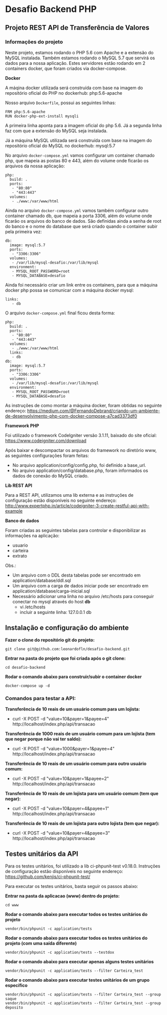 # Desafio Backend PHP

## Projeto REST API de Transferência de Valores

### Informações do projeto

Neste projeto, estamos rodando o PHP 5.6 com Apache e a extensão do MySQL instalada. Também estamos rodando o MySQL 5.7 que servirá os dados para a nossa aplicação. Estes servidores estão rodando em 2 containers docker, que foram criados via docker-compose.

**Docker**

A máqina docker utilizada será construída com base na imagem do repositório oficial do PHP no dockerhub: php:5.6-apache

Nosso arquivo `Dockerfile`, possui as seguintes linhas:

```
FRM php:5.6-apache
RUN docker-php-ext-install mysqli
```

A primeira linha aponta para a imagem oficial do php 5.6. Já a segunda linha faz com que a extensão do MySQL seja instalada.

Já a máquina MySQL utilizada será construída com base na imagem do repositório oficial do MySQL no dockerhub: mysql:5.7

No arquivo `docker-compose.yml` vamos configurar um container chamado php, que mapeia as postas 80 e 443, além do volume onde ficarão os arquivos da nossa aplicação:

```
php:
  build: .
  ports:
   - "80:80"
   - "443:443"
  volumes:
   - ./www:/var/www/html
```

Ainda no arquivo `docker-compose.yml` vamos também configurar outro container chamado db, que mapeia a porta 3306, além do volume onde ficarão os arquivos do banco de dados. São definidas ainda a senha de root do banco e o nome do database que será criado quando o container subir pela primeira vez:

```
db:
  image: mysql:5.7
  ports:
   - "3306:3306"
  volumes:
   - /var/lib/mysql-desafio:/var/lib/mysql
  environment:
   - MYSQL_ROOT_PASSWORD=root
   - MYSQL_DATABASE=desafio
```

Ainda foi necessário criar um link entre os containers, para que a máquina docker php possa se comunicar com a máquina docker mysql:

```
links:
   - db
```

O arquivo `docker-compose.yml` final ficou desta forma:

```
php:
  build: .
  ports:
   - "80:80"
   - "443:443"
  volumes:
   - ./www:/var/www/html
  links:
   - db
db:
  image: mysql:5.7
  ports:
   - "3306:3306"
  volumes:
   - /var/lib/mysql-desafio:/var/lib/mysql
  environment:
   - MYSQL_ROOT_PASSWORD=root
   - MYSQL_DATABASE=desafio

```

As instruções de como montar a máquina docker, foram obtidas no seguinte endereço: https://medium.com/@FernandoDebrand/criando-um-ambiente-de-desenvolvimento-php-com-docker-compose-a7cad3373df0

**Framework PHP**

Foi utilizado o framework CodeIgniter versão 3.1.11, baixado do site oficial: https://www.codeigniter.com/download

Após baixar e descompactar os arquivos do framework no diretório www, as seguintes configurações foram feitas:
- No arquivo application/config/config.php, foi definido a base_url.
- No arquivo application/config/database.php, foram informados os dados de conexão do MySQL criado.

**Lib REST API**

Para a REST API, utilizamos uma lib externa e as instruções de configuração estão disponíveis no seguinte endereço: http://www.expertphp.in/article/codeigniter-3-create-restful-api-with-example

**Banco de dados**

Foram criadas as seguintes tabelas para controlar e disponibilizar as informações na aplicação:

- usuario
- carteira
- extrato

Obs.:
- Um arquivo com o DDL desta tabelas pode ser encontrado em application/database/ddl.sql
- Um arquivo com a carga de dados iniciar pode ser encontrado em application/database/carga-inicial.sql
- Necessário adicionar uma linha no arquivo /etc/hosts para conseguir conectar no mysql através do host **db**
  - vi /etc/hosts
  - incluir a seguinte linha: 127.0.0.1	db


## Instalação e configuração do ambiente

**Fazer o clone do repositório git do projeto:**

```
git clone git@github.com:leonardofln/desafio-backend.git
```

**Entrar na pasta do projeto que foi criada após o git clone:**

```
cd desafio-backend
```

**Rodar o comando abaixo para construir/subir o container docker**

```
docker-compose up -d
```

### Comandos para testar a API:

**Transferência de 10 reais de um usuário comum para um lojista:**
- curl -X POST -d "value=10&payer=1&payee=4" http://localhost/index.php/api/transacao

**Transferência de 1000 reais de um usuário comum para um lojista (tem que negar porque não vai ter saldo):**
- curl -X POST -d "value=1000&payer=1&payee=4" http://localhost/index.php/api/transacao

**Transferência de 10 reais de um usuário comum para outro usuário comum:**
- curl -X POST -d "value=10&payer=1&payee=2" http://localhost/index.php/api/transacao

**Transferência de 10 reais de um lojista para um usuário comum (tem que negar):**
- curl -X POST -d "value=10&payer=4&payee=1" http://localhost/index.php/api/transacao

**Transferência de 10 reais de um lojista para outro lojista (tem que negar):**
- curl -X POST -d "value=10&payer=4&payee=3" http://localhost/index.php/api/transacao


## Testes unitários da API

Para os testes unitários, foi utilizado a lib ci-phpunit-test v0.18.0. Instruções de configuração estão disponíveis no seguinte endereço: https://github.com/kenjis/ci-phpunit-test/

Para executar os testes unitários, basta seguir os passos abaixo:

**Entrar na pasta da aplicacao (www) dentro do projeto:**

```
cd www
```

**Rodar o comando abaixo para executar todos os testes unitários do projeto**

```
vendor/bin/phpunit -c application/tests
```

**Rodar o comando abaixo para executar todos os testes unitários do projeto (com uma saída diferente)**

```
vendor/bin/phpunit -c application/tests --testdox
```

**Rodar o comando abaixo para executar apenas alguns testes unitários**

```
vendor/bin/phpunit -c application/tests --filter Carteira_test
```

**Rodar o comando abaixo para executar testes unitários de um grupo específico**

```
vendor/bin/phpunit -c application/tests --filter Carteira_test --group saque
vendor/bin/phpunit -c application/tests --filter Carteira_test --group deposito
```